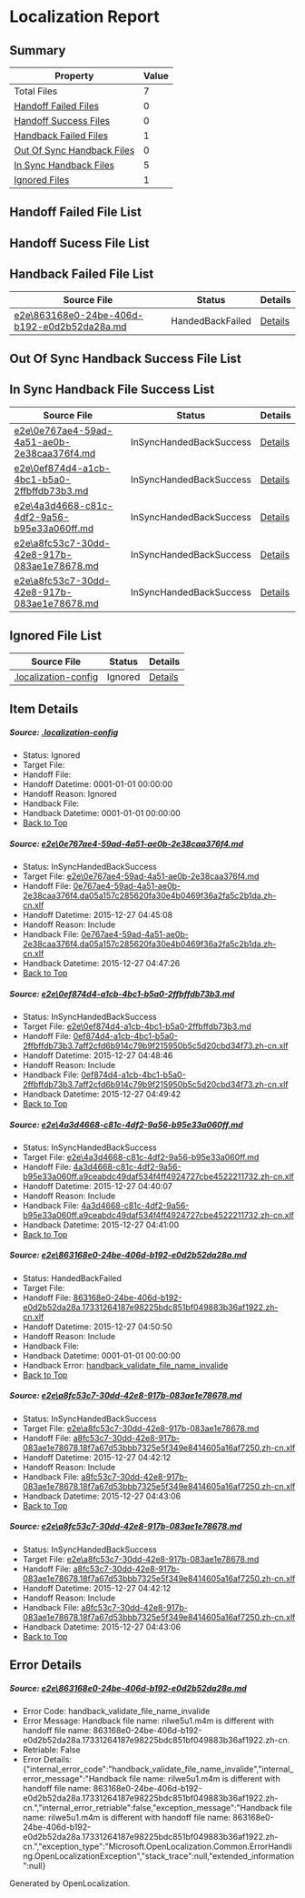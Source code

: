# <a name='report-top'></a> Localization Report

## Summary
 Property | Value 
 -------- | ----- 
 Total Files | 7
[ Handoff Failed Files ](#handoff-failed-list)| 0
[ Handoff Success Files ](#handoff-success-list)| 0
[ Handback Failed Files ](#handback-failed-list)| 1
[ Out Of Sync Handback Files ](#outofsync-handback-success-list)| 0
[ In Sync Handback Files ](#insync-handback-success-list)| 5
[ Ignored Files ](#ignored-list)| 1

## <a name='handoff-failed-list'></a> Handoff Failed File List

## <a name='handoff-success-list'></a> Handoff Sucess File List

## <a name='handback-failed-list'></a> Handback Failed File List
 Source File | Status | Details 
 ----------- | ------ | ------- 
 [e2e\863168e0-24be-406d-b192-e0d2b52da28a.md](https://github.com/OpenLocalizationTest/oltest/blob/6a1afe971f6835c6290ba69a379906d7271ef64a/e2e/863168e0-24be-406d-b192-e0d2b52da28a.md) | HandedBackFailed | [Details](#569330070069218fa33085892c6e325a18d1a9e84)

## <a name='outofsync-handback-success-list'></a> Out Of Sync Handback Success File List

## <a name='insync-handback-success-list'></a> In Sync Handback File Success List
 Source File | Status | Details 
 ----------- | ------ | ------- 
 [e2e\0e767ae4-59ad-4a51-ae0b-2e38caa376f4.md](https://github.com/OpenLocalizationTest/oltest/blob/cc3f5bdc90eff6961708384bafa57f3106552265/e2e/0e767ae4-59ad-4a51-ae0b-2e38caa376f4.md) | InSyncHandedBackSuccess | [Details](#2323db800d3affafe066018583887597c1b337221)
 [e2e\0ef874d4-a1cb-4bc1-b5a0-2ffbffdb73b3.md](https://github.com/OpenLocalizationTest/oltest/blob/0ee92d4e76af6108c2d584db257b2b916e2ebb14/e2e/0ef874d4-a1cb-4bc1-b5a0-2ffbffdb73b3.md) | InSyncHandedBackSuccess | [Details](#cfdc9490a4a596006119122095f060556af7fb752)
 [e2e\4a3d4668-c81c-4df2-9a56-b95e33a060ff.md](https://github.com/OpenLocalizationTest/oltest/blob/f44609bae1d756201473fc1ddb79bae1604fd87f/e2e/4a3d4668-c81c-4df2-9a56-b95e33a060ff.md) | InSyncHandedBackSuccess | [Details](#d0a998cd452a855d472c74253dc8ab57d31b4d7d3)
 [e2e\a8fc53c7-30dd-42e8-917b-083ae1e78678.md](https://github.com/OpenLocalizationTest/oltest/blob/6c29b00b2773d7af8ddc972a7fc2d2bfb2e7db33/e2e/a8fc53c7-30dd-42e8-917b-083ae1e78678.md) | InSyncHandedBackSuccess | [Details](#1d623f2342b26b7279124e9ccc05868aec833e9c5)
 [e2e\a8fc53c7-30dd-42e8-917b-083ae1e78678.md](https://github.com/OpenLocalizationTest/oltest/blob/6c29b00b2773d7af8ddc972a7fc2d2bfb2e7db33/e2e/a8fc53c7-30dd-42e8-917b-083ae1e78678.md) | InSyncHandedBackSuccess | [Details](#1d623f2342b26b7279124e9ccc05868aec833e9c6)

## <a name='ignored-list'></a> Ignored File List
 Source File | Status | Details 
 ----------- | ------ | ------- 
 [.localization-config](https://github.com/OpenLocalizationTest/oltest/blob/6a1afe971f6835c6290ba69a379906d7271ef64a/.localization-config) | Ignored | [Details](#44c464a08dbf62d71471374c459d78e5fe18d7550)

## Item Details
##### <a name='44c464a08dbf62d71471374c459d78e5fe18d7550'></a> Source: [.localization-config](https://github.com/OpenLocalizationTest/oltest/blob/6a1afe971f6835c6290ba69a379906d7271ef64a/.localization-config)
* Status: Ignored
* Target File: 
* Handoff File: 
* Handoff Datetime: 0001-01-01 00:00:00
* Handoff Reason: Ignored
* Handback File: 
* Handback Datetime: 0001-01-01 00:00:00
* [Back to Top](#report-top)

##### <a name='2323db800d3affafe066018583887597c1b337221'></a> Source: [e2e\0e767ae4-59ad-4a51-ae0b-2e38caa376f4.md](https://github.com/OpenLocalizationTest/oltest/blob/cc3f5bdc90eff6961708384bafa57f3106552265/e2e/0e767ae4-59ad-4a51-ae0b-2e38caa376f4.md)
* Status: InSyncHandedBackSuccess
* Target File: [e2e\0e767ae4-59ad-4a51-ae0b-2e38caa376f4.md](https://github.com/OpenLocalizationTestOrg/oltest.zh-cn/blob/c71e20d5b808406edede58f842c6b1a5a108b405/e2e/0e767ae4-59ad-4a51-ae0b-2e38caa376f4.md)
* Handoff File: [0e767ae4-59ad-4a51-ae0b-2e38caa376f4.da05a157c285620fa30e4b0469f36a2fa5c2b1da.zh-cn.xlf](https://github.com/OpenLocalizationTestOrg/olhandoff/blob/b9cf447907c53b08ee7594c41395ee7d7dbe84b1/ol-handoff/OpenLocalizationTestOrg/oltest.zh-cn/qimu/0e767ae4-59ad-4a51-ae0b-2e38caa376f4.da05a157c285620fa30e4b0469f36a2fa5c2b1da.zh-cn.xlf)
* Handoff Datetime: 2015-12-27 04:45:08
* Handoff Reason: Include
* Handback File: [0e767ae4-59ad-4a51-ae0b-2e38caa376f4.da05a157c285620fa30e4b0469f36a2fa5c2b1da.zh-cn.xlf](https://github.com/OpenLocalizationTestOrg/olhandback/blob/da48a295d08416f7d35a54dba5b2937a7a631396/ol-handback/OpenLocalizationTestOrg/oltest.zh-cn/qimu/0e767ae4-59ad-4a51-ae0b-2e38caa376f4.da05a157c285620fa30e4b0469f36a2fa5c2b1da.zh-cn.xlf)
* Handback Datetime: 2015-12-27 04:47:26
* [Back to Top](#report-top)

##### <a name='cfdc9490a4a596006119122095f060556af7fb752'></a> Source: [e2e\0ef874d4-a1cb-4bc1-b5a0-2ffbffdb73b3.md](https://github.com/OpenLocalizationTest/oltest/blob/0ee92d4e76af6108c2d584db257b2b916e2ebb14/e2e/0ef874d4-a1cb-4bc1-b5a0-2ffbffdb73b3.md)
* Status: InSyncHandedBackSuccess
* Target File: [e2e\0ef874d4-a1cb-4bc1-b5a0-2ffbffdb73b3.md](https://github.com/OpenLocalizationTestOrg/oltest.zh-cn/blob/7a1d6f268c0ff72f20ea74a6e54206976ae1c37a/e2e/0ef874d4-a1cb-4bc1-b5a0-2ffbffdb73b3.md)
* Handoff File: [0ef874d4-a1cb-4bc1-b5a0-2ffbffdb73b3.7aff2cfd6b914c79b9f215950b5c5d20cbd34f73.zh-cn.xlf](https://github.com/OpenLocalizationTestOrg/olhandoff/blob/d31f99acb9c2c2757e62f8ea228ac0c97012f9ff/ol-handoff/OpenLocalizationTestOrg/oltest.zh-cn/qimu/0ef874d4-a1cb-4bc1-b5a0-2ffbffdb73b3.7aff2cfd6b914c79b9f215950b5c5d20cbd34f73.zh-cn.xlf)
* Handoff Datetime: 2015-12-27 04:48:46
* Handoff Reason: Include
* Handback File: [0ef874d4-a1cb-4bc1-b5a0-2ffbffdb73b3.7aff2cfd6b914c79b9f215950b5c5d20cbd34f73.zh-cn.xlf](https://github.com/OpenLocalizationTestOrg/olhandback/blob/d806ea9d5e9e82e95671a4b95faab8432b58473c/ol-handback/OpenLocalizationTestOrg/oltest.zh-cn/qimu/0ef874d4-a1cb-4bc1-b5a0-2ffbffdb73b3.7aff2cfd6b914c79b9f215950b5c5d20cbd34f73.zh-cn.xlf)
* Handback Datetime: 2015-12-27 04:49:42
* [Back to Top](#report-top)

##### <a name='d0a998cd452a855d472c74253dc8ab57d31b4d7d3'></a> Source: [e2e\4a3d4668-c81c-4df2-9a56-b95e33a060ff.md](https://github.com/OpenLocalizationTest/oltest/blob/f44609bae1d756201473fc1ddb79bae1604fd87f/e2e/4a3d4668-c81c-4df2-9a56-b95e33a060ff.md)
* Status: InSyncHandedBackSuccess
* Target File: [e2e\4a3d4668-c81c-4df2-9a56-b95e33a060ff.md](https://github.com/OpenLocalizationTestOrg/oltest.zh-cn/blob/62654cb2d98c2ab83008b3b0abd5cc6c86affb97/e2e/4a3d4668-c81c-4df2-9a56-b95e33a060ff.md)
* Handoff File: [4a3d4668-c81c-4df2-9a56-b95e33a060ff.a9ceabdc49daf534f4ff4924727cbe4522211732.zh-cn.xlf](https://github.com/OpenLocalizationTestOrg/olhandoff/blob/dc4aed9984906739839529c9a4b63b55a18decca/ol-handoff/OpenLocalizationTestOrg/oltest.zh-cn/qimu/4a3d4668-c81c-4df2-9a56-b95e33a060ff.a9ceabdc49daf534f4ff4924727cbe4522211732.zh-cn.xlf)
* Handoff Datetime: 2015-12-27 04:40:07
* Handoff Reason: Include
* Handback File: [4a3d4668-c81c-4df2-9a56-b95e33a060ff.a9ceabdc49daf534f4ff4924727cbe4522211732.zh-cn.xlf](https://github.com/OpenLocalizationTestOrg/olhandback/blob/86e58ef8fa375c7fa317f04f13205dcd36eab02a/ol-handback/OpenLocalizationTestOrg/oltest.zh-cn/qimu/4a3d4668-c81c-4df2-9a56-b95e33a060ff.a9ceabdc49daf534f4ff4924727cbe4522211732.zh-cn.xlf)
* Handback Datetime: 2015-12-27 04:41:00
* [Back to Top](#report-top)

##### <a name='569330070069218fa33085892c6e325a18d1a9e84'></a> Source: [e2e\863168e0-24be-406d-b192-e0d2b52da28a.md](https://github.com/OpenLocalizationTest/oltest/blob/6a1afe971f6835c6290ba69a379906d7271ef64a/e2e/863168e0-24be-406d-b192-e0d2b52da28a.md)
* Status: HandedBackFailed
* Target File: 
* Handoff File: [863168e0-24be-406d-b192-e0d2b52da28a.17331264187e98225bdc851bf049883b36af1922.zh-cn.xlf](https://github.com/OpenLocalizationTestOrg/olhandoff/blob/a886c01c328939a0401af7b21542ed05e6320243/ol-handoff/OpenLocalizationTestOrg/oltest.zh-cn/qimu/863168e0-24be-406d-b192-e0d2b52da28a.17331264187e98225bdc851bf049883b36af1922.zh-cn.xlf)
* Handoff Datetime: 2015-12-27 04:50:50
* Handoff Reason: Include
* Handback File: 
* Handback Datetime: 0001-01-01 00:00:00
* Handback Error: [handback_validate_file_name_invalide](#569330070069218fa33085892c6e325a18d1a9e84handback_validate_file_name_invalide)
* [Back to Top](#report-top)

##### <a name='1d623f2342b26b7279124e9ccc05868aec833e9c5'></a> Source: [e2e\a8fc53c7-30dd-42e8-917b-083ae1e78678.md](https://github.com/OpenLocalizationTest/oltest/blob/6c29b00b2773d7af8ddc972a7fc2d2bfb2e7db33/e2e/a8fc53c7-30dd-42e8-917b-083ae1e78678.md)
* Status: InSyncHandedBackSuccess
* Target File: [e2e\a8fc53c7-30dd-42e8-917b-083ae1e78678.md](https://github.com/OpenLocalizationTestOrg/oltest.zh-cn/blob/39ac993f635a8015e7ab5031024c7b62a5a7a1af/e2e/a8fc53c7-30dd-42e8-917b-083ae1e78678.md)
* Handoff File: [a8fc53c7-30dd-42e8-917b-083ae1e78678.18f7a67d53bbb7325e5f349e8414605a16af7250.zh-cn.xlf](https://github.com/OpenLocalizationTestOrg/olhandoff/blob/3bf249a0be8cbedbcbc511fae7f3ebba86a9033f/ol-handoff/OpenLocalizationTestOrg/oltest.zh-cn/qimu/a8fc53c7-30dd-42e8-917b-083ae1e78678.18f7a67d53bbb7325e5f349e8414605a16af7250.zh-cn.xlf)
* Handoff Datetime: 2015-12-27 04:42:12
* Handoff Reason: Include
* Handback File: [a8fc53c7-30dd-42e8-917b-083ae1e78678.18f7a67d53bbb7325e5f349e8414605a16af7250.zh-cn.xlf](https://github.com/OpenLocalizationTestOrg/olhandback/blob/ccd9b181b0e85728e7d44b6b5a7e3edeb5fc1356/ol-handback/OpenLocalizationTestOrg/oltest.zh-cn/qimu/a8fc53c7-30dd-42e8-917b-083ae1e78678.18f7a67d53bbb7325e5f349e8414605a16af7250.zh-cn.xlf)
* Handback Datetime: 2015-12-27 04:43:06
* [Back to Top](#report-top)

##### <a name='1d623f2342b26b7279124e9ccc05868aec833e9c6'></a> Source: [e2e\a8fc53c7-30dd-42e8-917b-083ae1e78678.md](https://github.com/OpenLocalizationTest/oltest/blob/6c29b00b2773d7af8ddc972a7fc2d2bfb2e7db33/e2e/a8fc53c7-30dd-42e8-917b-083ae1e78678.md)
* Status: InSyncHandedBackSuccess
* Target File: [e2e\a8fc53c7-30dd-42e8-917b-083ae1e78678.md](https://github.com/OpenLocalizationTestOrg/oltest.zh-cn/blob/39ac993f635a8015e7ab5031024c7b62a5a7a1af/e2e/a8fc53c7-30dd-42e8-917b-083ae1e78678.md)
* Handoff File: [a8fc53c7-30dd-42e8-917b-083ae1e78678.18f7a67d53bbb7325e5f349e8414605a16af7250.zh-cn.xlf](https://github.com/OpenLocalizationTestOrg/olhandoff/blob/3bf249a0be8cbedbcbc511fae7f3ebba86a9033f/ol-handoff/OpenLocalizationTestOrg/oltest.zh-cn/qimu/a8fc53c7-30dd-42e8-917b-083ae1e78678.18f7a67d53bbb7325e5f349e8414605a16af7250.zh-cn.xlf)
* Handoff Datetime: 2015-12-27 04:42:12
* Handoff Reason: Include
* Handback File: [a8fc53c7-30dd-42e8-917b-083ae1e78678.18f7a67d53bbb7325e5f349e8414605a16af7250.zh-cn.xlf](https://github.com/OpenLocalizationTestOrg/olhandback/blob/ccd9b181b0e85728e7d44b6b5a7e3edeb5fc1356/ol-handback/OpenLocalizationTestOrg/oltest.zh-cn/qimu/a8fc53c7-30dd-42e8-917b-083ae1e78678.18f7a67d53bbb7325e5f349e8414605a16af7250.zh-cn.xlf)
* Handback Datetime: 2015-12-27 04:43:06
* [Back to Top](#report-top)


## Error Details
##### <a name='569330070069218fa33085892c6e325a18d1a9e84handback_validate_file_name_invalide'></a> Source: [e2e\863168e0-24be-406d-b192-e0d2b52da28a.md](#569330070069218fa33085892c6e325a18d1a9e84)
* Error Code: handback_validate_file_name_invalide
* Error Message: Handback file name: rilwe5u1.m4m is different with handoff file name: 863168e0-24be-406d-b192-e0d2b52da28a.17331264187e98225bdc851bf049883b36af1922.zh-cn.
* Retriable: False
* Error Details: {"internal_error_code":"handback_validate_file_name_invalide","internal_error_message":"Handback file name: rilwe5u1.m4m is different with handoff file name: 863168e0-24be-406d-b192-e0d2b52da28a.17331264187e98225bdc851bf049883b36af1922.zh-cn.","internal_error_retriable":false,"exception_message":"Handback file name: rilwe5u1.m4m is different with handoff file name: 863168e0-24be-406d-b192-e0d2b52da28a.17331264187e98225bdc851bf049883b36af1922.zh-cn.","exception_type":"Microsoft.OpenLocalization.Common.ErrorHandling.OpenLocalizationException","stack_trace":null,"extended_information":null}


Generated by OpenLocalization.
